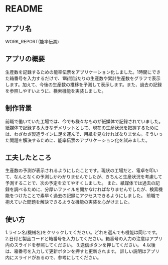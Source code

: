 # README
## アプリ名
WORK_REPORT(能率伝票)
## アプリの概要
生産数を記録するための能率伝票をアプリケーション化しました。1時間にできた箱番号を入力するだけで、1時間当たりの生産数や累計生産数をグラフで表示します。加えて、今後の生産数の推移を予測して表示します。また、過去の記録を参照しやすいように、検索機能を実装しました。
## 制作背景
前職で働いていた工場では、今でも様々なものが紙媒体で記録されていました。紙媒体で記録する大きなデメリットとして、現在の生産状況を把握するためには、わざわざ製造ラインに足を運んで、用紙を見なければなりません。そういった問題を解決するために、能率伝票のアプリケーション化を試みました。
## 工夫したところ
生産数の予測が表示されるようにしたことです。現状の工場だと、電卓を叩いて、なんとなくの予測しかわかりませんでしたが、きちんと生産状況を考慮して予測することで、次の予定を立てやすくしました。
また、紙媒体では過去の記録を調べるために、分厚いファイルを開かなければなりませんでしたが、検索機能をつけたことで素早く過去の記録にアクセスできるようにしました。
前職で抱えていた問題を解決できるような機能の実装を心がけました。
## 使い方
1.ライン名(機械名)をクリックしてください。どれを選んでも機能は同じです。
2.日付と製品コードと箱番号を入力してください。箱番号の入力の注意はアプリ内のスライドを参照してください。
3.送信ボタンを押してください。
4.以後は、箱番号を入力して更新ボタンを押すと更新されます。
詳しい説明はアプリ内にスライドがあるので、参考にしてください。
